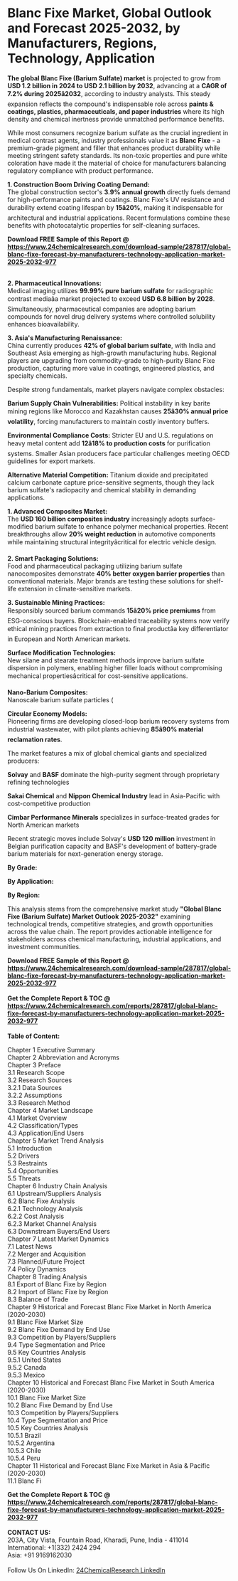 <h1>Blanc Fixe Market, Global Outlook and Forecast 2025-2032, by Manufacturers, Regions, Technology, Application</h1><p><strong>The global Blanc Fixe (Barium Sulfate) market</strong> is projected to grow from <strong>USD 1.2 billion in 2024 to USD 2.1 billion by 2032</strong>, advancing at a <strong>CAGR of 7.2% during 2025â2032</strong>, according to industry analysts. This steady expansion reflects the compound's indispensable role across <strong>paints &amp; coatings, plastics, pharmaceuticals, and paper industries</strong> where its high density and chemical inertness provide unmatched performance benefits.</p><p>While most consumers recognize barium sulfate as the crucial ingredient in medical contrast agents, industry professionals value it as <strong>Blanc Fixe</strong> - a premium-grade pigment and filler that enhances product durability while meeting stringent safety standards. Its non-toxic properties and pure white coloration have made it the material of choice for manufacturers balancing regulatory compliance with product performance.</p><p><strong>1. Construction Boom Driving Coating Demand:</strong><br>
The global construction sector's <strong>3.9% annual growth</strong> directly fuels demand for high-performance paints and coatings. Blanc Fixe's UV resistance and durability extend coating lifespan by <strong>15â20%</strong>, making it indispensable for architectural and industrial applications. Recent formulations combine these benefits with photocatalytic properties for self-cleaning surfaces.</p><div><b>Download FREE Sample of this Report @ 
            <a href="https://www.24chemicalresearch.com/download-sample/287817/global-blanc-fixe-forecast-by-manufacturers-technology-application-market-2025-2032-977">
            https://www.24chemicalresearch.com/download-sample/287817/global-blanc-fixe-forecast-by-manufacturers-technology-application-market-2025-2032-977</a></b></div><br><p><strong>2. Pharmaceutical Innovations:</strong><br>
Medical imaging utilizes <strong>99.99% pure barium sulfate</strong> for radiographic contrast mediaâa market projected to exceed <strong>USD 6.8 billion by 2028</strong>. Simultaneously, pharmaceutical companies are adopting barium compounds for novel drug delivery systems where controlled solubility enhances bioavailability.</p><p><strong>3. Asia's Manufacturing Renaissance:</strong><br>
China currently produces <strong>42% of global barium sulfate</strong>, with India and Southeast Asia emerging as high-growth manufacturing hubs. Regional players are upgrading from commodity-grade to high-purity Blanc Fixe production, capturing more value in coatings, engineered plastics, and specialty chemicals.</p><p>Despite strong fundamentals, market players navigate complex obstacles:</p><p><strong>Barium Supply Chain Vulnerabilities:</strong> Political instability in key barite mining regions like Morocco and Kazakhstan causes <strong>25â30% annual price volatility</strong>, forcing manufacturers to maintain costly inventory buffers.</p><p><strong>Environmental Compliance Costs:</strong> Stricter EU and U.S. regulations on heavy metal content add <strong>12â18% to production costs</strong> for purification systems. Smaller Asian producers face particular challenges meeting OECD guidelines for export markets.</p><p><strong>Alternative Material Competition:</strong> Titanium dioxide and precipitated calcium carbonate capture price-sensitive segments, though they lack barium sulfate's radiopacity and chemical stability in demanding applications.</p><p><strong>1. Advanced Composites Market:</strong><br>
The <strong>USD 160 billion composites industry</strong> increasingly adopts surface-modified barium sulfate to enhance polymer mechanical properties. Recent breakthroughs allow <strong>20% weight reduction</strong> in automotive components while maintaining structural integrityâcritical for electric vehicle design.</p><p><strong>2. Smart Packaging Solutions:</strong><br>
Food and pharmaceutical packaging utilizing barium sulfate nanocomposites demonstrate <strong>40% better oxygen barrier properties</strong> than conventional materials. Major brands are testing these solutions for shelf-life extension in climate-sensitive markets.</p><p><strong>3. Sustainable Mining Practices:</strong><br>
Responsibly sourced barium commands <strong>15â20% price premiums</strong> from ESG-conscious buyers. Blockchain-enabled traceability systems now verify ethical mining practices from extraction to final productâa key differentiator in European and North American markets.</p><p><strong>Surface Modification Technologies:</strong><br>
	New silane and stearate treatment methods improve barium sulfate dispersion in polymers, enabling higher filler loads without compromising mechanical propertiesâcritical for cost-sensitive applications.</p><p><strong>Nano-Barium Composites:</strong><br>
	Nanoscale barium sulfate particles (
	</p><p><strong>Circular Economy Models:</strong><br>
	Pioneering firms are developing closed-loop barium recovery systems from industrial wastewater, with pilot plants achieving <strong>85â90% material reclamation rates</strong>.</p><p>The market features a mix of global chemical giants and specialized producers:</p><p><strong>Solvay</strong> and <strong>BASF</strong> dominate the high-purity segment through proprietary refining technologies</p><p><strong>Sakai Chemical</strong> and <strong>Nippon Chemical Industry</strong> lead in Asia-Pacific with cost-competitive production</p><p><strong>Cimbar Performance Minerals</strong> specializes in surface-treated grades for North American markets</p><p>Recent strategic moves include Solvay's <strong>USD 120 million</strong> investment in Belgian purification capacity and BASF's development of battery-grade barium materials for next-generation energy storage.</p><p><strong>By Grade:</strong></p><p><strong>By Application:</strong></p><p><strong>By Region:</strong></p><p>This analysis stems from the comprehensive market study <strong>"Global Blanc Fixe (Barium Sulfate) Market Outlook 2025-2032"</strong> examining technological trends, competitive strategies, and growth opportunities across the value chain. The report provides actionable intelligence for stakeholders across chemical manufacturing, industrial applications, and investment communities.</p><div><b>Download FREE Sample of this Report @ 
            <a href="https://www.24chemicalresearch.com/download-sample/287817/global-blanc-fixe-forecast-by-manufacturers-technology-application-market-2025-2032-977">
            https://www.24chemicalresearch.com/download-sample/287817/global-blanc-fixe-forecast-by-manufacturers-technology-application-market-2025-2032-977</a></b></div><br><div><b>Get the Complete Report & TOC @ 
            <a href="https://www.24chemicalresearch.com/reports/287817/global-blanc-fixe-forecast-by-manufacturers-technology-application-market-2025-2032-977">
            https://www.24chemicalresearch.com/reports/287817/global-blanc-fixe-forecast-by-manufacturers-technology-application-market-2025-2032-977</a></b></div><br>
            <b>Table of Content:</b><p>Chapter 1 Executive Summary<br />
Chapter 2 Abbreviation and Acronyms<br />
Chapter 3 Preface<br />
3.1 Research Scope<br />
3.2 Research Sources<br />
3.2.1 Data Sources<br />
3.2.2 Assumptions<br />
3.3 Research Method<br />
Chapter 4 Market Landscape<br />
4.1 Market Overview<br />
4.2 Classification/Types<br />
4.3 Application/End Users<br />
Chapter 5 Market Trend Analysis<br />
5.1 Introduction<br />
5.2 Drivers<br />
5.3 Restraints<br />
5.4 Opportunities<br />
5.5 Threats<br />
Chapter 6 Industry Chain Analysis<br />
6.1 Upstream/Suppliers Analysis<br />
6.2 Blanc Fixe Analysis<br />
6.2.1 Technology Analysis<br />
6.2.2 Cost Analysis<br />
6.2.3 Market Channel Analysis<br />
6.3 Downstream Buyers/End Users<br />
Chapter 7 Latest Market Dynamics<br />
7.1 Latest News<br />
7.2 Merger and Acquisition<br />
7.3 Planned/Future Project<br />
7.4 Policy Dynamics<br />
Chapter 8 Trading Analysis<br />
8.1 Export of Blanc Fixe by Region<br />
8.2 Import of Blanc Fixe by Region<br />
8.3 Balance of Trade<br />
Chapter 9 Historical and Forecast Blanc Fixe Market in North America (2020-2030)<br />
9.1 Blanc Fixe Market Size<br />
9.2 Blanc Fixe Demand by End Use<br />
9.3 Competition by Players/Suppliers<br />
9.4 Type Segmentation and Price<br />
9.5 Key Countries Analysis<br />
9.5.1 United States<br />
9.5.2 Canada<br />
9.5.3 Mexico<br />
Chapter 10 Historical and Forecast Blanc Fixe Market in South America (2020-2030)<br />
10.1 Blanc Fixe Market Size<br />
10.2 Blanc Fixe Demand by End Use<br />
10.3 Competition by Players/Suppliers<br />
10.4 Type Segmentation and Price<br />
10.5 Key Countries Analysis<br />
10.5.1 Brazil<br />
10.5.2 Argentina<br />
10.5.3 Chile<br />
10.5.4 Peru<br />
Chapter 11 Historical and Forecast Blanc Fixe Market in Asia & Pacific (2020-2030)<br />
11.1 Blanc Fi</p><div><b>Get the Complete Report & TOC @ 
            <a href="https://www.24chemicalresearch.com/reports/287817/global-blanc-fixe-forecast-by-manufacturers-technology-application-market-2025-2032-977">
            https://www.24chemicalresearch.com/reports/287817/global-blanc-fixe-forecast-by-manufacturers-technology-application-market-2025-2032-977</a></b></div><br><b>CONTACT US:</b><br>
            203A, City Vista, Fountain Road, Kharadi, Pune, India - 411014<br>
            International: +1(332) 2424 294<br>
            Asia: +91 9169162030 <br><br>
            Follow Us On LinkedIn: <a href="https://www.linkedin.com/company/24chemicalresearch/">24ChemicalResearch LinkedIn</a>